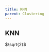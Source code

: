 ```yaml
---
title: KNN
parent: Clustering
---
```


## KNN
<script type="text/javascript"
	src="//cdn.mathjax.org/mathjax/latest/MathJax.js?config=TeX-AMS_HTML,
	/javascripts/MathJaxLocal.js">
</script>

$\sqrt{2}$